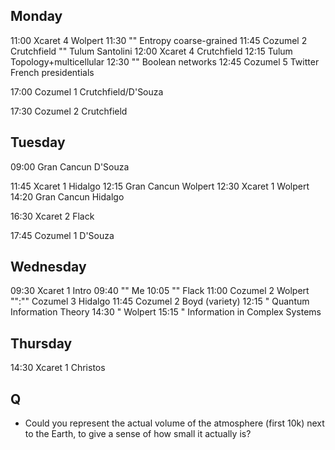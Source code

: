 
## Monday

11:00   Xcaret 4    Wolpert
11:30   ""          Entropy coarse-grained
11:45   Cozumel 2   Crutchfield
""      Tulum       Santolini
12:00   Xcaret 4    Crutchfield
12:15   Tulum       Topology+multicellular
12:30   ""          Boolean networks
12:45   Cozumel 5   Twitter French presidentials




17:00   Cozumel 1   Crutchfield/D'Souza

17:30   Cozumel 2   Crutchfield


## Tuesday

09:00   Gran Cancun D'Souza

11:45   Xcaret 1    Hidalgo
12:15   Gran Cancun Wolpert
12:30   Xcaret 1    Wolpert
14:20   Gran Cancun Hidalgo

16:30   Xcaret 2    Flack

17:45   Cozumel 1   D'Souza

## Wednesday
09:30   Xcaret 1    Intro
09:40   ""          Me
10:05   ""          Flack
11:00   Cozumel 2   Wolpert
"":""   Cozumel 3   Hidalgo
11:45   Cozumel 2   Boyd (variety)
12:15   "           Quantum Information Theory
14:30   "           Wolpert
15:15   "           Information in Complex Systems

## Thursday


14:30   Xcaret 1    Christos




## Q
* Could you represent the actual volume of the atmosphere (first 10k) next to the Earth, to give a
  sense of how small it actually is?
